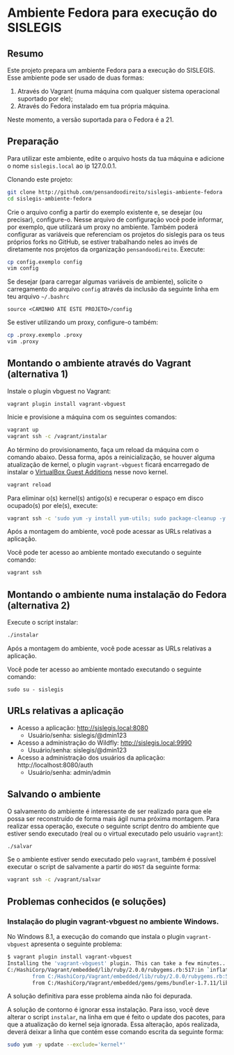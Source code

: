 # Ambiente Fedora para execução do SISLEGIS

## Resumo
Este projeto prepara um ambiente Fedora para a execução do SISLEGIS. Esse ambiente pode ser usado de duas formas:

1. Através do Vagrant (numa máquina com qualquer sistema operacional suportado por ele);
2. Através do Fedora instalado em tua própria máquina.

Neste momento, a versão suportada para o Fedora é a 21.

## Preparação

Para utilizar este ambiente, edite o arquivo hosts da tua máquina e adicione o nome ``sislegis.local`` ao ip 127.0.0.1.

Clonando este projeto:

```bash
git clone http://github.com/pensandoodireito/sislegis-ambiente-fedora
cd sislegis-ambiente-fedora
```

Crie o arquivo config a partir do exemplo existente e, se desejar (ou precisar), configure-o. Nesse arquivo de configuração você pode informar, por exemplo, que utilizará um proxy no ambiente. Também poderá configurar as variáveis que referenciam os projetos do sislegis para os teus próprios forks no GitHub, se estiver trabalhando neles ao invés de diretamente nos projetos da organização ``pensandoodireito``. Execute:
```bash
cp config.exemplo config
vim config
```

Se desejar (para carregar algumas variáveis de ambiente), solicite o carregamento do arquivo ``config`` através da inclusão da seguinte linha em teu arquivo ``~/.bashrc``
```
source <CAMINHO ATÉ ESTE PROJETO>/config
```

Se estiver utilizando um proxy, configure-o também:
```bash
cp .proxy.exemplo .proxy
vim .proxy
```

## Montando o ambiente através do Vagrant (alternativa 1)

Instale o plugin vbguest no Vagrant:
```
vagrant plugin install vagrant-vbguest
```

Inicie e provisione a máquina com os seguintes comandos:
```bash
vagrant up
vagrant ssh -c /vagrant/instalar
```

Ao término do provisionamento, faça um reload da máquina com o comando abaixo. Dessa forma, após a reinicialização, se houver alguma atualização de kernel, o plugin ``vagrant-vbguest`` ficará encarregado de instalar o [VirtualBox Guest Additions](https://www.virtualbox.org/manual/ch04.html) nesse novo kernel.
```bash
vagrant reload
```

Para eliminar o(s) kernel(s) antigo(s) e recuperar o espaço em disco ocupado(s) por ele(s), execute:
```bash
vagrant ssh -c 'sudo yum -y install yum-utils; sudo package-cleanup -y --oldkernels --count=1'
```

Após a montagem do ambiente, você pode acessar as URLs relativas a aplicação.

Você pode ter acesso ao ambiente montado executando o seguinte comando:
```bash
vagrant ssh
```

## Montando o ambiente numa instalação do Fedora (alternativa 2)

Execute o script instalar:
```bash
./instalar
```

Após a montagem do ambiente, você pode acessar as URLs relativas a aplicação.

Você pode ter acesso ao ambiente montado executando o seguinte comando:
```
sudo su - sislegis
```

## URLs relativas a aplicação

* Acesso a aplicação: http://sislegis.local:8080
    * Usuário/senha: sislegis/@dmin123
* Acesso a administração do Wildfly: http://sislegis.local:9990
    * Usuário/senha: sislegis/@dmin123
* Acesso a administração dos usuários da aplicação: http://localhost:8080/auth
    * Usuário/senha: admin/admin

## Salvando o ambiente

O salvamento do ambiente é interessante de ser realizado para que ele possa ser reconstruído de forma mais ágil numa próxima montagem. Para realizar essa operação, execute o seguinte script dentro do ambiente que estiver sendo executado (real ou o virtual executado pelo usuário ``vagrant``):

```bash
./salvar
```

Se o ambiente estiver sendo executado pelo ``vagrant``, também é possível executar o script de salvamente a partir do ``HOST`` da seguinte forma:

```bash
vagrant ssh -c /vagrant/salvar
```

## Problemas conhecidos (e soluções)

### Instalação do plugin vagrant-vbguest no ambiente Windows.

No Windows 8.1, a execução do comando que instala o plugin ``vagrant-vbguest`` apresenta o seguinte problema:

```bash
$ vagrant plugin install vagrant-vbguest
Installing the 'vagrant-vbguest' plugin. This can take a few minutes...
C:/HashiCorp/Vagrant/embedded/lib/ruby/2.0.0/rubygems.rb:517:in `inflate': incorrect header check (Zlib::DataError)
        from C:/HashiCorp/Vagrant/embedded/lib/ruby/2.0.0/rubygems.rb:517:in `inflate'
        from C:/HashiCorp/Vagrant/embedded/gems/gems/bundler-1.7.11/lib/bundler/fetcher.rb:147:in `fetch_spec'
```

A solução definitiva para esse problema ainda não foi depurada.

A solução de contorno é ignorar essa instalação. Para isso, você deve alterar o script ``instalar``, na linha em que é feito o update dos pacotes, para que a atualização do kernel seja ignorada. Essa alteração, após realizada, deverá deixar a linha que contém esse comando escrita da seguinte forma:

```bash
sudo yum -y update --exclude='kernel*'
```
